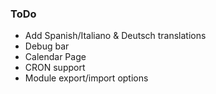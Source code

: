 ### ToDo

* Add Spanish/Italiano & Deutsch translations
* Debug bar
* Calendar Page
* CRON support
* Module export/import options
